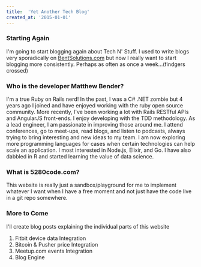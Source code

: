 ```yaml
---
title:  'Yet Another Tech Blog'
created_at: '2015-01-01'
---
```


### Starting Again
I'm going to start blogging again about Tech N' Stuff.  I used to write blogs
very sporadically on [BentSolutions.com](http://www.bentsolutions.com/blog) but
now I really want to start blogging more consistently. Perhaps as often as once
a week...(findgers crossed)


### Who is the developer Matthew Bender?
I'm a true Ruby on Rails nerd! In the past, I was a C# .NET zombie but 4 years
ago I joined and have enjoyed working with the ruby open source community. More
recently, I've been working a lot with Rails RESTful APIs and AngularJS
front-ends. I enjoy developing with the TDD methodology. As a lead engineer, I
am passionate in improving those around me. I attend conferences, go to
meet-ups, read blogs, and listen to podcasts, always trying to bring interesting
and new ideas to my team. I am now exploring more programming languages for
cases when certain technologies can help scale an application. I most interested
in Node.js, Elixir, and Go. I have also dabbled in R and started learning the
value of data science.

### What is 5280code.com?
This website is really just a sandbox/playground for me to implement whatever I
want when I have a free moment and not just have the code live in a git repo
somewhere.

### More to Come
I'll create blog posts explaining the individual parts of this website

1. Fitbit device data Integration
2. Bitcoin & Pusher price Integration
3. Meetup.com events Integration
4. Blog Engine
